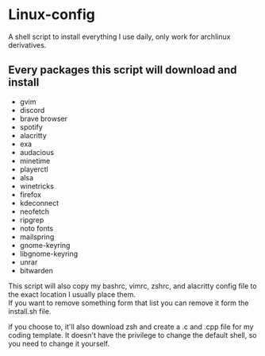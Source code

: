 # Linux-config
A shell script to install everything I use daily, only work for archlinux derivatives.  

## Every packages this script will download and install
<ul>
    <li>gvim</li>
    <li>discord</li>
    <li>brave browser</li>
    <li>spotify</li>
    <li>alacritty</li>
    <li>exa</li>
    <li>audacious</li>
    <li>minetime</li>
    <li>playerctl</li>
    <li>alsa</li>
    <li>winetricks</li>
    <li>firefox</li>
    <li>kdeconnect</li>
    <li>neofetch</li>
    <li>ripgrep</li>
    <li>noto fonts</li>
    <li>mailspring</li>
    <li>gnome-keyring</li>
    <li>libgnome-keyring</li>
    <li>unrar</li>
    <li>bitwarden</li>
</ul>

This script will also copy my bashrc, vimrc, zshrc, and alacritty config file to the exact location I usually place them.  
If you want to remove something form that list you can remove it form the install.sh file.  

if you choose to, it'll also download zsh and create a .c and .cpp file for my coding template. It doesn't have the privilege to change the default shell, so you need to change it yourself.
